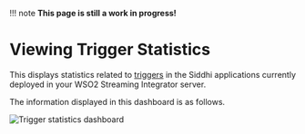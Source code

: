 !!! note
    **This page is still a work in progress!**
    
# Viewing Trigger Statistics

This displays statistics related to [triggers](https://siddhi.io/en/v5.1/docs/query-guide/#trigger) in the Siddhi applications currently deployed in your WSO2 Streaming Integrator server.

The information displayed in this dashboard is as follows.

![Trigger statistics dashboard](../images/streaming-integrator-grafana-dashboard/trigger_statistics_dashboard.png)